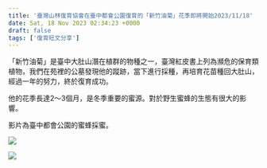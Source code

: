 ```yaml
---
title: '臺灣山林復育協會在臺中都會公園復育的「新竹油菊」花季即將開始2023/11/18'
date: Sat, 18 Nov 2023 02:34:23 +0000
draft: false
tags: ['復育短文分享']
---
```


「新竹油菊」是臺中大肚山潛在植群的物種之一，臺灣紅皮書上列為瀕危的保育類植物，我們在苑裡的公墓發現他的蹤跡，當下進行採種，再培育花苗種回大肚山，經過一年的努力，終於復育成功。

他的花季長達2～3個月，是冬季重要的蜜源。對於野生蜜蜂的生態有很大的影響。

影片為臺中都會公園的蜜蜂採蜜。

![](https://www.reforestation.tw/wp-content/uploads/2024/01/402064541_7277363142283263_8525968064274872526_n-473x1024.jpg)

![](https://www.reforestation.tw/wp-content/uploads/2024/01/402861818_7277363172283260_2644140656587659219_n-768x1024.jpg)